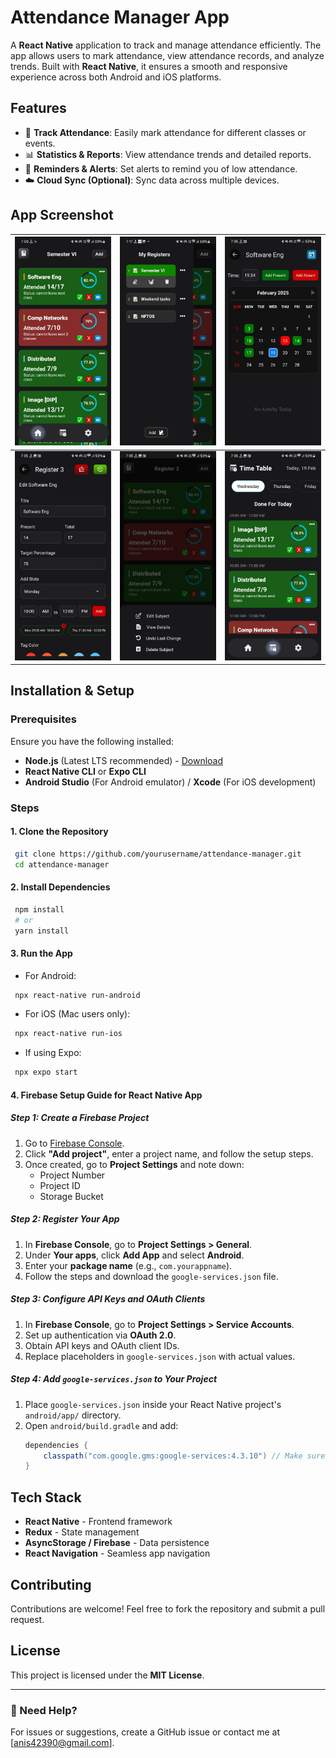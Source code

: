 # Attendance Manager App

A **React Native** application to track and manage attendance efficiently. The app allows users to mark attendance, view attendance records, and analyze trends. Built with **React Native**, it ensures a smooth and responsive experience across both Android and iOS platforms.

## Features
- 📅 **Track Attendance**: Easily mark attendance for different classes or events.
- 📊 **Statistics & Reports**: View attendance trends and detailed reports.
- 🔔 **Reminders & Alerts**: Set alerts to remind you of low attendance.
- ☁️ **Cloud Sync (Optional)**: Sync data across multiple devices.

## App Screenshot
| ![Image 1](./src/assets/screenshots/ss1.jpeg) | ![Image 2](./src/assets/screenshots/ss2.jpeg) | ![Image 3](./src/assets//screenshots/ss3.jpeg) |
|------------------------|------------------------|------------------------|
| ![Image 4](./src/assets/screenshots/ss4.jpeg) | ![Image 5](./src/assets/screenshots/ss5.jpeg) | ![Image 6](./src/assets/screenshots/ss6.jpeg) |


## Installation & Setup

### Prerequisites
Ensure you have the following installed:
- **Node.js** (Latest LTS recommended) - [Download](https://nodejs.org/)
- **React Native CLI** or **Expo CLI**
- **Android Studio** (For Android emulator) / **Xcode** (For iOS development)

### Steps
#### 1. Clone the Repository
```sh
 git clone https://github.com/yourusername/attendance-manager.git
 cd attendance-manager
```

#### 2. Install Dependencies
```sh
 npm install
 # or
 yarn install
```

#### 3. Run the App
- For Android:
```sh
 npx react-native run-android
```
- For iOS (Mac users only):
```sh
 npx react-native run-ios
```
- If using Expo:
```sh
 npx expo start
```
#### 4. Firebase Setup Guide for React Native App

##### Step 1: Create a Firebase Project
1. Go to [Firebase Console](https://console.firebase.google.com/).
2. Click **"Add project"**, enter a project name, and follow the setup steps.
3. Once created, go to **Project Settings** and note down:
   - Project Number
   - Project ID
   - Storage Bucket

##### Step 2: Register Your App
1. In **Firebase Console**, go to **Project Settings > General**.
2. Under **Your apps**, click **Add App** and select **Android**.
3. Enter your **package name** (e.g., `com.yourappname`).
4. Follow the steps and download the `google-services.json` file.

##### Step 3: Configure API Keys and OAuth Clients
1. In **Firebase Console**, go to **Project Settings > Service Accounts**.
2. Set up authentication via **OAuth 2.0**.
3. Obtain API keys and OAuth client IDs.
4. Replace placeholders in `google-services.json` with actual values.

##### Step 4: Add `google-services.json` to Your Project
1. Place `google-services.json` inside your React Native project's `android/app/` directory.
2. Open `android/build.gradle` and add:
   ```gradle
   dependencies {
       classpath("com.google.gms:google-services:4.3.10") // Make sure it's the latest version
   }


## Tech Stack
- **React Native** - Frontend framework
- **Redux** - State management
- **AsyncStorage / Firebase** - Data persistence
- **React Navigation** - Seamless app navigation

## Contributing
Contributions are welcome! Feel free to fork the repository and submit a pull request.

## License
This project is licensed under the **MIT License**.

---
### 📩 Need Help?
For issues or suggestions, create a GitHub issue or contact me at [anis42390@gmail.com].

